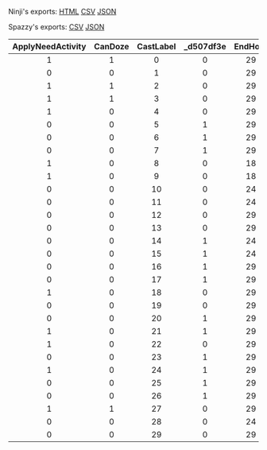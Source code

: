 Ninji's exports: [HTML](https://wuffs.org/acnh/bcsv_140/html/NpcCastScheduleData.html) [CSV](https://wuffs.org/acnh/bcsv_140/csv/NpcCastScheduleData.csv) [JSON](https://wuffs.org/acnh/bcsv_140/json/NpcCastScheduleData.json)

Spazzy's exports: [CSV](https://github.com/McSpazzy/acnh-csv/blob/master/NpcCastScheduleData.csv) [JSON](https://github.com/McSpazzy/acnh-json/blob/master/NpcCastScheduleData.json)

| ApplyNeedActivity | CanDoze | CastLabel | _d507df3e | EndHour | EndMinute | EventName | NeglectSleep | StartHour | StartMinute | _e76db92f |
|:--:|:--:|:--:|:--:|:--:|:--:|:--:|:--:|:--:|:--:|:--:|
| 1 | 1 | 0 | 0 | 29 | 0 | 'NotEvent' | 0 | 5 | 0 | 1 | 
| 0 | 0 | 1 | 0 | 29 | 0 | 'NotEvent' | 0 | 5 | 0 | 1 | 
| 1 | 1 | 2 | 0 | 29 | 0 | 'NotEvent' | 1 | 5 | 0 | 1 | 
| 1 | 1 | 3 | 0 | 29 | 0 | 'NotEvent' | 1 | 5 | 0 | 1 | 
| 1 | 0 | 4 | 0 | 29 | 0 | 'NotEvent' | 0 | 5 | 0 | 0 | 
| 0 | 0 | 5 | 1 | 29 | 0 | 'NotEvent' | 0 | 5 | 0 | 0 | 
| 0 | 0 | 6 | 1 | 29 | 0 | 'NotEvent' | 0 | 5 | 0 | 0 | 
| 0 | 0 | 7 | 1 | 29 | 0 | 'NotEvent' | 0 | 5 | 0 | 0 | 
| 1 | 0 | 8 | 0 | 18 | 0 | 'FishingConvention' | 0 | 9 | 0 | 0 | 
| 1 | 0 | 9 | 0 | 18 | 0 | 'InsectConvention' | 0 | 9 | 0 | 0 | 
| 0 | 0 | 10 | 0 | 24 | 0 | 'Countdown' | 1 | 23 | 0 | 0 | 
| 0 | 0 | 11 | 0 | 24 | 0 | 'Countdown' | 1 | 23 | 0 | 0 | 
| 0 | 0 | 12 | 0 | 29 | 0 | 'Countdown' | 1 | 24 | 0 | 0 | 
| 0 | 0 | 13 | 0 | 29 | 0 | 'Countdown' | 1 | 24 | 0 | 0 | 
| 0 | 0 | 14 | 1 | 24 | 0 | 'NotEvent' | 1 | 5 | 0 | 0 | 
| 0 | 0 | 15 | 1 | 24 | 0 | 'NotEvent' | 1 | 5 | 0 | 0 | 
| 0 | 0 | 16 | 1 | 29 | 0 | 'NotEvent' | 1 | 5 | 0 | 1 | 
| 0 | 0 | 17 | 1 | 29 | 0 | 'NotEvent' | 1 | 5 | 0 | 0 | 
| 1 | 0 | 18 | 0 | 29 | 0 | 'NotEvent' | 0 | 5 | 0 | 1 | 
| 0 | 0 | 19 | 0 | 29 | 0 | 'NotEvent' | 1 | 5 | 0 | 1 | 
| 0 | 0 | 20 | 1 | 29 | 0 | 'NotEvent' | 1 | 5 | 0 | 0 | 
| 1 | 0 | 21 | 1 | 29 | 0 | 'NotEvent' | 0 | 5 | 0 | 1 | 
| 1 | 0 | 22 | 0 | 29 | 0 | 'NotEvent' | 0 | 5 | 0 | 1 | 
| 0 | 0 | 23 | 1 | 29 | 0 | 'NotEvent' | 0 | 5 | 0 | 0 | 
| 1 | 0 | 24 | 1 | 29 | 0 | 'NotEvent' | 0 | 5 | 0 | 1 | 
| 0 | 0 | 25 | 1 | 29 | 0 | 'NotEvent' | 0 | 5 | 0 | 1 | 
| 0 | 0 | 26 | 1 | 29 | 0 | 'NotEvent' | 0 | 5 | 0 | 0 | 
| 1 | 1 | 27 | 0 | 29 | 0 | 'NotEvent' | 0 | 5 | 0 | 1 | 
| 0 | 0 | 28 | 0 | 24 | 0 | 'Fireworks' | 1 | 17 | 0 | 0 | 
| 0 | 0 | 29 | 0 | 29 | 0 | 'NotEvent' | 0 | 5 | 0 | 0 | 

